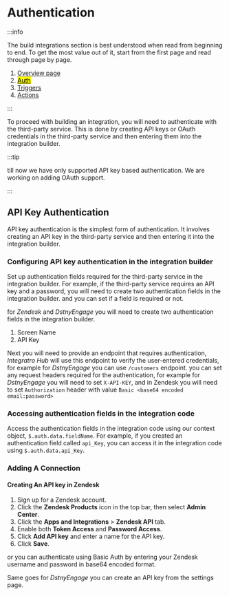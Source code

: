 # Authentication

:::info

The build integrations section is best understood when read from beginning to end. To get the most value out of it, start from the first page and read through page by page.

1. [Overview page](/integrator-hub/overview)
2. [<mark>Auth</mark>](/integrator-hub/authentication)
3. [Triggers](/integrator-hub/triggers)
4. [Actions](/integrator-hub/actions)

:::

To proceed with building an integration, you will need to authenticate with the third-party service. This is done by creating API keys or OAuth credentials in the third-party service and then entering them into the integration builder.

:::tip 

till now we have only supported API key based authentication. We are working on adding OAuth support.

:::

## API Key Authentication

API key authentication is the simplest form of authentication. It involves creating an API key in the third-party service and then entering it into the integration builder.

### Configuring API key authentication in the integration builder

Set up authentication fields required for the third-party service in the integration builder. For example, if the third-party service requires an API key and a password, you will need to create two authentication fields in the integration builder. and you can set if a field is required or not.

for *Zendesk* and *DstnyEngage* you will need to create two authentication fields in the integration builder.
1. Screen Name
2. API Key

Next you will need to provide an endpoint that requires authentication, *Integratro Hub* will use this endpoint to verify the user-entered credentials, for example for *DstnyEngage* you can use `/customers` endpoint.
you can set any request headers required for the authentication, for example for *DstnyEngage* you will need to set 
`X-API-KEY`, and in Zendesk you will need to set `Authorization` header with value `Basic <base64 encoded email:password>`


### Accessing authentication fields in the integration code
Access the authentication fields in the integration code using our context object, `$.auth.data.fieldName`. For example, if you created an authentication field called `api_Key`, you can access it in the integration code using `$.auth.data.api_Key`.



### Adding A Connection

#### Creating An API key in Zendesk

1. Sign up for a Zendesk account.
2. Click the **Zendesk Products** icon in the top bar, then select **Admin Center**.
3. Click the **Apps and Integrations** > **Zendesk API** tab.
4. Enable both **Token Access** and **Password Access**.
5. Click **Add API key** and enter a name for the API key.
6. Click **Save**.

or you can authenticate using Basic Auth by entering your Zendesk username and password in base64 encoded format.

Same goes for *DstnyEngage* you can create an API key from the settings page.



